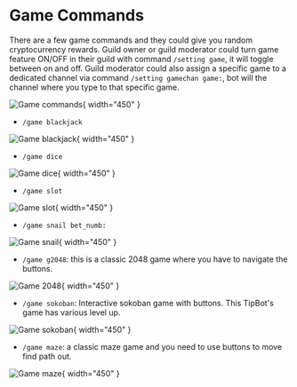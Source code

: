 # Game Commands

There are a few game commands and they could give you random cryptocurrency rewards. Guild owner or guild moderator could turn game feature ON/OFF in their guild with command `/setting game`, it will toggle between on and off. Guild moderator could also assign a specific game to a dedicated channel via command `/setting gamechan game:`, bot will the channel where you type to that specific game.

![Game commands](img/static/game-cmds.jpg){ width="450" }

* `/game blackjack`

![Game blackjack](img/static/game-blackjack.jpg){ width="450" }

* `/game dice`

![Game dice](img/static/game-dice.jpg){ width="450" }

* `/game slot`

![Game slot](img/static/game-slot.jpg){ width="450" }

* `/game snail bet_numb:`

![Game snail](img/static/game-snail.jpg){ width="450" }

* `/game g2048`: this is a classic 2048 game where you have to navigate the buttons.

![Game 2048](img/static/game-2048.jpg){ width="450" }

* `/game sokoban`: Interactive sokoban game with buttons. This TipBot's game has various level up.

![Game sokoban](img/static/game-sokoban.jpg){ width="450" }

* `/game maze`: a classic maze game and you need to use buttons to move find path out.

![Game maze](img/static/game-maze.jpg){ width="450" }

